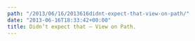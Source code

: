 ```yaml
---
path: "/2013/06/16/2013616didnt-expect-that-view-on-path/" 
date: "2013-06-16T18:33:42+00:00" 
title: Didn’t expect that – View on Path.
---
```

<img src="https://i1.wp.com/technovangelist.com/wp-content/uploads/sites/3/2013/06/img.jpg?w=1080" alt="" data-recalc-dims="1" />